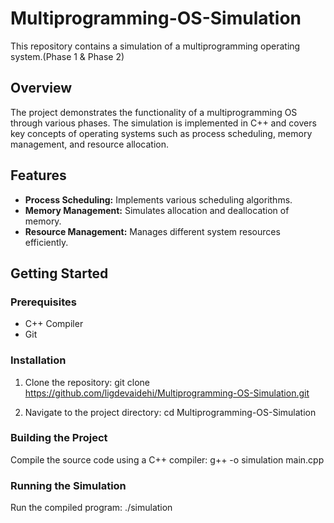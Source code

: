 
# Multiprogramming-OS-Simulation

This repository contains a simulation of a multiprogramming operating system.(Phase 1 & Phase 2)

## Overview

The project demonstrates the functionality of a multiprogramming OS through various phases. The simulation is implemented in C++ and covers key concepts of operating systems such as process scheduling, memory management, and resource allocation.

## Features

- **Process Scheduling:** Implements various scheduling algorithms.
- **Memory Management:** Simulates allocation and deallocation of memory.
- **Resource Management:** Manages different system resources efficiently.

## Getting Started

### Prerequisites

- C++ Compiler
- Git

### Installation

1. Clone the repository:
   git clone https://github.com/ligdevaidehi/Multiprogramming-OS-Simulation.git

2. Navigate to the project directory:
   cd Multiprogramming-OS-Simulation
   

### Building the Project

Compile the source code using a C++ compiler:
g++ -o simulation main.cpp

### Running the Simulation

Run the compiled program:
./simulation

